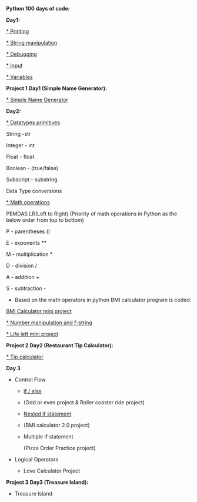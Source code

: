 **Python 100 days of code:**

**Day1:**

[* Printing](https://github.com/ariv14/python/tree/main/printing)

[* String manipulation](https://github.com/ariv14/python/tree/main/Day1_string_manipulation)

[* Debugging](https://github.com/ariv14/python/tree/main/Day1_debugging_practice)

[* Input](https://github.com/ariv14/python/tree/main/Day1_input)

[* Variables](https://github.com/ariv14/python/tree/main/Day1_variables)

**Project 1 Day1 (Simple Name Generator):**

[* Simple Name Generator](https://github.com/ariv14/python/tree/main/Project1_Day1_Simple_Name_Generator)

**Day2:**

[* Datatypes primitives](https://github.com/ariv14/python/tree/main/Day2_primitive_data_types)

  String -str

  Integer - int

  Float - float

  Boolean - (true/false)

  Subscript - substring

  Data Type conversions

[* Math operations](https://github.com/ariv14/python/tree/main/Day2_math_operators)

  PEMDAS LR(Left to Right) (Priority of math operations in Python as the below order from top to bottom)

  P - parentheses      ()

  E - exponents        **
  
  M - multiplication    *
  
  D - division          /
  
  A - addition          +
  
  S - subtraction       -


   - Based on the math operators in python BMI calculator program is coded:

   [BMI Calculator mini project](https://github.com/ariv14/python/tree/main/Day2_math_operators/bmi_calculator)
   
  [* Number manipulation and f-string](https://github.com/ariv14/python/tree/main/Day2_number_manipulation)

  [* Life left mini project](https://github.com/ariv14/python/tree/main/Day2_number_manipulation/life_left_mini_project)
  
**Project 2 Day2 (Restaurant Tip Calculator):**

 [* Tip calculator](https://github.com/ariv14/python/tree/main/Project2_Day2_Tip_Calculator)


**Day 3**

 * Control Flow
      - [if / else](https://github.com/ariv14/python/tree/main/Day3_if_else)
      - 
        (Odd or even project & Roller coaster ride project)
      - [Nested if statement](https://github.com/ariv14/python/tree/main/Day3_nested_if)
        
      - (BMI calculator 2.0 project)
   
      - Multiple if statement
        
        (Pizza Order Practice project)
 
 * Logical Operators
   - Love Calculator Project

**Project 3 Day3 (Treasure Island):**

 * Treasure Island